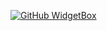 [![GitHub WidgetBox](https://github-widgetbox.vercel.app/api/profile?username=gavinduofficial&data=followers,repositories,stars,commits&theme=darkmode)](https://github.com/gavinduofficial)
